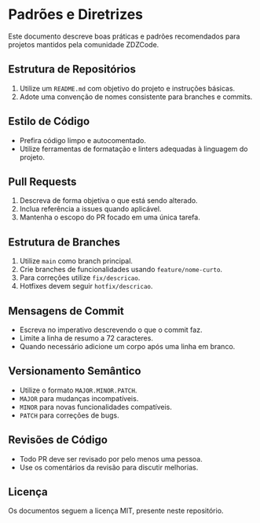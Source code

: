 # Padrões e Diretrizes

Este documento descreve boas práticas e padrões recomendados para projetos mantidos pela comunidade ZDZCode.

## Estrutura de Repositórios

1. Utilize um `README.md` com objetivo do projeto e instruções básicas.
2. Adote uma convenção de nomes consistente para branches e commits.

## Estilo de Código

- Prefira código limpo e autocomentado.
- Utilize ferramentas de formatação e linters adequadas à linguagem do projeto.

## Pull Requests

1. Descreva de forma objetiva o que está sendo alterado.
2. Inclua referência a issues quando aplicável.
3. Mantenha o escopo do PR focado em uma única tarefa.

## Estrutura de Branches

1. Utilize `main` como branch principal.
2. Crie branches de funcionalidades usando `feature/nome-curto`.
3. Para correções utilize `fix/descricao`.
4. Hotfixes devem seguir `hotfix/descricao`.

## Mensagens de Commit

- Escreva no imperativo descrevendo o que o commit faz.
- Limite a linha de resumo a 72 caracteres.
- Quando necessário adicione um corpo após uma linha em branco.

## Versionamento Semântico

- Utilize o formato `MAJOR.MINOR.PATCH`.
- `MAJOR` para mudanças incompatíveis.
- `MINOR` para novas funcionalidades compatíveis.
- `PATCH` para correções de bugs.

## Revisões de Código

- Todo PR deve ser revisado por pelo menos uma pessoa.
- Use os comentários da revisão para discutir melhorias.

## Licença

Os documentos seguem a licença MIT, presente neste repositório.
